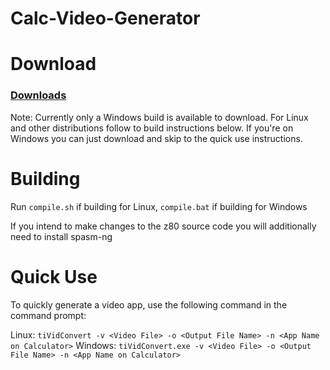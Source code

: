 # Calc-Video-Generator




# Download

### [Downloads](../../releases)
Note: Currently only a Windows build is available to download.
For Linux and other distributions follow to build instructions below.
If you're on Windows you can just download and skip to the quick use instructions.

# Building


Run `compile.sh` if building for Linux, `compile.bat` if building for Windows

If you intend to make changes to the z80 source code you will additionally need to install spasm-ng


# Quick Use

To quickly generate a video app, use the following command in the command prompt:

Linux: `tiVidConvert -v <Video File> -o <Output File Name> -n <App Name on Calculator>`
Windows: `tiVidConvert.exe -v <Video File> -o <Output File Name> -n <App Name on Calculator>`







